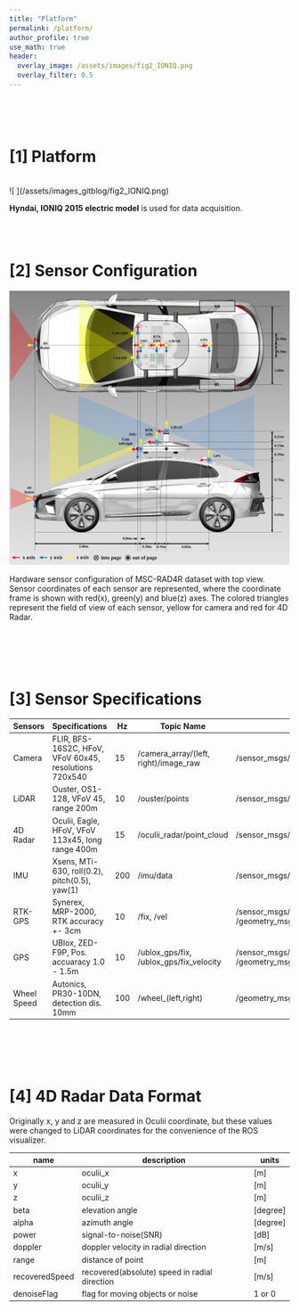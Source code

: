 ```yaml
---
title: "Platform"
permalink: /platform/
author_profile: true
use_math: true
header:
  overlay_image: /assets/images/fig2_IONIQ.png
  overlay_filter: 0.5
---
```



<br/>
<br/>
<br/>







# [1] Platform
<br/>
<!--![ ](https://drive.google.com/uc?id=15rjHH2t_Ow3KjwqwojH0FWO51TL-2640) -->
![ ](/assets/images_gitblog/fig2_IONIQ.png)

**Hyndai, IONIQ 2015 electric model** is used for data acquisition.


<br/>
<br/>


# [2] Sensor Configuration 

<!--![ ](https://drive.google.com/uc?id=1sgIqOITYiS6zySF-AHeml5SstADCLUNt)-->
![ ](/assets/images_gitblog/fig1_CAD.png)

Hardware sensor configuration of MSC-RAD4R dataset with top view. Sensor coordinates of each sensor are represented, where the coordinate frame is shown with red(x), green(y) and blue(z) axes. The colored triangles represent the field of view of each sensor, yellow for camera and red for 4D Radar.


<br/>
<br/>
<br/>
<br/>




# [3] Sensor Specifications


Sensors     | Specifications                                         | Hz  | Topic Name                              | Message Type              | N
---         | ---                                                    | --- |  ---                                    |  ---                      | ---
Camera      | FLIR, BFS-16S2C, HFoV, VFoV 60x45, resolutions 720x540 | 15  | /camera_array/(left, right)/image_raw   | /sensor_msgs/Image        | 2
LiDAR       | Ouster, OS1-128, VFoV 45, range 200m                   | 10  | /ouster/points                          | /sensor_msgs/PointCloud2  | 1
4D Radar    | Oculii, Eagle, HFoV, VFoV 113x45, long range 400m      | 15  | /oculii_radar/point_cloud               | /sensor_msgs/PointCloud2  | 1
IMU         | Xsens, MTi-630, roll(0.2), pitch(0.5), yaw(1)          | 200 | /imu/data                               | /sensor_msgs/Imu          | 1
RTK-GPS     | Synerex, MRP-2000, RTK accuracy +- 3cm                 | 10  | /fix, /vel                              | /sensor_msgs/NavSatFix, /geometry_msgs/TwistStamped | 1
GPS         | UBlox, ZED-F9P, Pos. accuaracy 1.0 - 1.5m              | 10  | /ublox_gps/fix, /ublox_gps/fix_velocity | /sensor_msgs/NavSatFix, /geometry_msgs/TwitWithCovarianceStamped | 1
Wheel Speed | Autonics, PR30-10DN, detection dis. 10mm               | 100 | /wheel_(left,right)                     | /geometry_msgs/TwistStamped | 2


<br/>
<br/>
<br/>
<br/>


# [4] 4D Radar Data Format 
Originally x, y and z are measured in Oculii coordinate, but these values were changed to LiDAR coordinates for the convenience of the ROS visualizer.


name    | description | units
---     | ---         | --- 
x       | oculii_x    | [m]
y       | oculii_y    | [m]
z       | oculii_z    | [m]
beta    | elevation angle | [degree]
alpha   | azimuth angle   | [degree]
power   | signal-to-noise(SNR) | [dB]
doppler | doppler velocity in radial direction  | [m/s]
range   | distance of point    | [m]
recoveredSpeed | recovered(absolute) speed in radial direction | [m/s]
denoiseFlag | flag for moving objects or noise | 1 or 0
